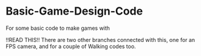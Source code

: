 # Basic-Game-Design-Code
For some basic code to make games with

!!READ THIS!!
There are two other branches connected with this, one for an FPS camera, and for a couple of Walking codes too.

